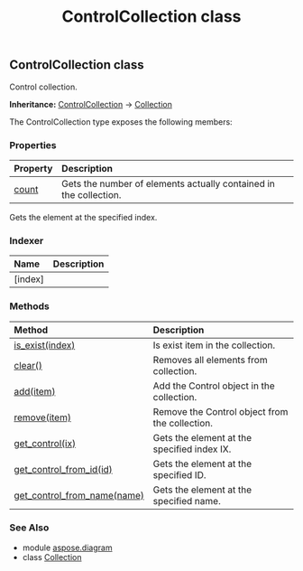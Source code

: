 ﻿---
title: ControlCollection class
second_title: Aspose.Diagram for Python via .NET API References
description: 
type: docs
weight: 440
url: /python-net/aspose.diagram/controlcollection/
is_root: false
---

## ControlCollection class

Control collection.



**Inheritance:** [ControlCollection](/diagram/python-net/aspose.diagram/controlcollection) → 
[Collection](/diagram/python-net/aspose.diagram/collection)



The ControlCollection type exposes the following members:

### Properties
| Property | Description |
| :- | :- |
| [count](/diagram/python-net/aspose.diagram/controlcollection/count) | Gets the number of elements actually contained in the collection. |



Gets the element at the specified index.
### Indexer
| Name | Description |
| :- | :- |
| [index] |  |


### Methods
| Method | Description |
| :- | :- |
| [is_exist(index)](/diagram/python-net/aspose.diagram/controlcollection/is_exist/#int) | Is exist item in the collection. |
| [clear()](/diagram/python-net/aspose.diagram/controlcollection/clear/#) | Removes all elements from collection. |
| [add(item)](/diagram/python-net/aspose.diagram/controlcollection/add/#Control) | Add the Control object in the collection. |
| [remove(item)](/diagram/python-net/aspose.diagram/controlcollection/remove/#Control) | Remove the Control object from the collection. |
| [get_control(ix)](/diagram/python-net/aspose.diagram/controlcollection/get_control/#int) | Gets the element at the specified index IX. |
| [get_control_from_id(id)](/diagram/python-net/aspose.diagram/controlcollection/get_control_from_id/#int) | Gets the element at the specified ID. |
| [get_control_from_name(name)](/diagram/python-net/aspose.diagram/controlcollection/get_control_from_name/#str) | Gets the element at the specified name. |


### See Also

* module [aspose.diagram](../)
* class [Collection](/diagram/python-net/aspose.diagram/collection)
